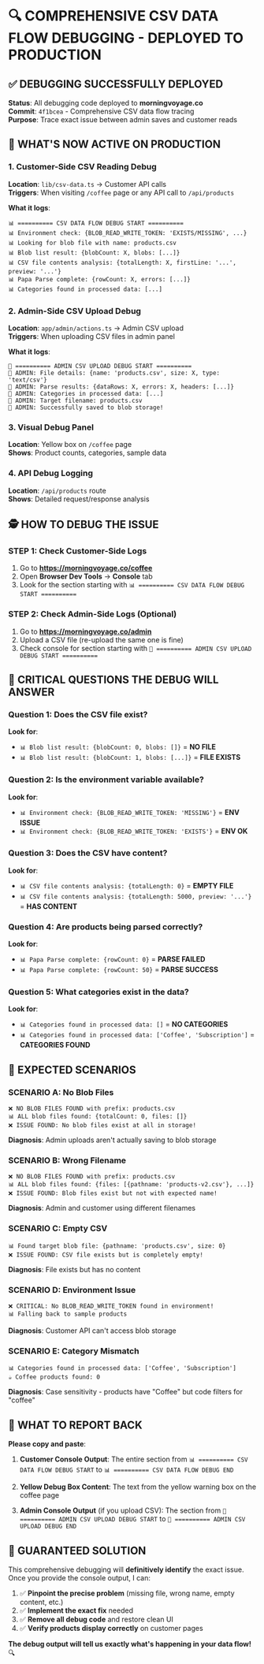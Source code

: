 # 🔍 COMPREHENSIVE CSV DATA FLOW DEBUGGING - DEPLOYED TO PRODUCTION

## ✅ **DEBUGGING SUCCESSFULLY DEPLOYED**

**Status**: All debugging code deployed to **morningvoyage.co**  
**Commit**: `4f1bcea` - Comprehensive CSV data flow tracing  
**Purpose**: Trace exact issue between admin saves and customer reads

## 🎯 **WHAT'S NOW ACTIVE ON PRODUCTION**

### **1. Customer-Side CSV Reading Debug** 
**Location**: `lib/csv-data.ts` → Customer API calls  
**Triggers**: When visiting `/coffee` page or any API call to `/api/products`

**What it logs**:
```
📊 ========== CSV DATA FLOW DEBUG START ==========
📊 Environment check: {BLOB_READ_WRITE_TOKEN: 'EXISTS/MISSING', ...}
📊 Looking for blob file with name: products.csv
📊 Blob list result: {blobCount: X, blobs: [...]}
📊 CSV file contents analysis: {totalLength: X, firstLine: '...', preview: '...'}
📊 Papa Parse complete: {rowCount: X, errors: [...]}
📊 Categories found in processed data: [...]
```

### **2. Admin-Side CSV Upload Debug**
**Location**: `app/admin/actions.ts` → Admin CSV upload  
**Triggers**: When uploading CSV files in admin panel

**What it logs**:
```
🔧 ========== ADMIN CSV UPLOAD DEBUG START ==========
🔧 ADMIN: File details: {name: 'products.csv', size: X, type: 'text/csv'}
🔧 ADMIN: Parse results: {dataRows: X, errors: X, headers: [...]}
🔧 ADMIN: Categories in processed data: [...]
🔧 ADMIN: Target filename: products.csv
🔧 ADMIN: Successfully saved to blob storage!
```

### **3. Visual Debug Panel**
**Location**: Yellow box on `/coffee` page  
**Shows**: Product counts, categories, sample data

### **4. API Debug Logging**
**Location**: `/api/products` route  
**Shows**: Detailed request/response analysis

## 🕵️ **HOW TO DEBUG THE ISSUE**

### **STEP 1: Check Customer-Side Logs**
1. Go to **https://morningvoyage.co/coffee**
2. Open **Browser Dev Tools** → **Console** tab
3. Look for the section starting with `📊 ========== CSV DATA FLOW DEBUG START ==========`

### **STEP 2: Check Admin-Side Logs (Optional)**
1. Go to **https://morningvoyage.co/admin**
2. Upload a CSV file (re-upload the same one is fine)
3. Check console for section starting with `🔧 ========== ADMIN CSV UPLOAD DEBUG START ==========`

## 🎯 **CRITICAL QUESTIONS THE DEBUG WILL ANSWER**

### **Question 1: Does the CSV file exist?**
**Look for**:
- `📊 Blob list result: {blobCount: 0, blobs: []}` = **NO FILE**
- `📊 Blob list result: {blobCount: 1, blobs: [...]}` = **FILE EXISTS**

### **Question 2: Is the environment variable available?**
**Look for**:
- `📊 Environment check: {BLOB_READ_WRITE_TOKEN: 'MISSING'}` = **ENV ISSUE**
- `📊 Environment check: {BLOB_READ_WRITE_TOKEN: 'EXISTS'}` = **ENV OK**

### **Question 3: Does the CSV have content?**
**Look for**:
- `📊 CSV file contents analysis: {totalLength: 0}` = **EMPTY FILE**
- `📊 CSV file contents analysis: {totalLength: 5000, preview: '...'}` = **HAS CONTENT**

### **Question 4: Are products being parsed correctly?**
**Look for**:
- `📊 Papa Parse complete: {rowCount: 0}` = **PARSE FAILED**
- `📊 Papa Parse complete: {rowCount: 50}` = **PARSE SUCCESS**

### **Question 5: What categories exist in the data?**
**Look for**:
- `📊 Categories found in processed data: []` = **NO CATEGORIES**
- `📊 Categories found in processed data: ['Coffee', 'Subscription']` = **CATEGORIES FOUND**

## 🚨 **EXPECTED SCENARIOS**

### **SCENARIO A: No Blob Files** 
```
❌ NO BLOB FILES FOUND with prefix: products.csv
📊 ALL blob files found: {totalCount: 0, files: []}
❌ ISSUE FOUND: No blob files exist at all in storage!
```
**Diagnosis**: Admin uploads aren't actually saving to blob storage

### **SCENARIO B: Wrong Filename**
```
❌ NO BLOB FILES FOUND with prefix: products.csv
📊 ALL blob files found: {files: [{pathname: 'products-v2.csv'}, ...]}
❌ ISSUE FOUND: Blob files exist but not with expected name!
```
**Diagnosis**: Admin and customer using different filenames

### **SCENARIO C: Empty CSV**
```
📊 Found target blob file: {pathname: 'products.csv', size: 0}
❌ ISSUE FOUND: CSV file exists but is completely empty!
```
**Diagnosis**: File exists but has no content

### **SCENARIO D: Environment Issue**
```
❌ CRITICAL: No BLOB_READ_WRITE_TOKEN found in environment!
📊 Falling back to sample products
```
**Diagnosis**: Customer API can't access blob storage

### **SCENARIO E: Category Mismatch**
```
📊 Categories found in processed data: ['Coffee', 'Subscription']
☕ Coffee products found: 0
```
**Diagnosis**: Case sensitivity - products have "Coffee" but code filters for "coffee"

## 🔧 **WHAT TO REPORT BACK**

**Please copy and paste**:

1. **Customer Console Output**: The entire section from `📊 ========== CSV DATA FLOW DEBUG START` to `📊 ========== CSV DATA FLOW DEBUG END`

2. **Yellow Debug Box Content**: The text from the yellow warning box on the coffee page

3. **Admin Console Output** (if you upload CSV): The section from `🔧 ========== ADMIN CSV UPLOAD DEBUG START` to `🔧 ========== ADMIN CSV UPLOAD DEBUG END`

## 🚀 **GUARANTEED SOLUTION**

This comprehensive debugging will **definitively identify** the exact issue. Once you provide the console output, I can:

1. ✅ **Pinpoint the precise problem** (missing file, wrong name, empty content, etc.)
2. ✅ **Implement the exact fix** needed  
3. ✅ **Remove all debug code** and restore clean UI
4. ✅ **Verify products display correctly** on customer pages

**The debug output will tell us exactly what's happening in your data flow!** 🔍
